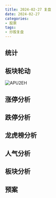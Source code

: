 ```yaml
---
title: 2024-02-27 复盘
date: 2024-02-27
categories:
- 股票
tags:
- 炒股复盘
---
```



## 统计

## 板块轮动
![APU2EH](https://zhangjiahao-prd.oss-cn-beijing.aliyuncs.com/uPic/APU2EH.png)

## 涨停分析

## 跌停分析

## 龙虎榜分析

## 人气分析

## 板块分析


## 预案
